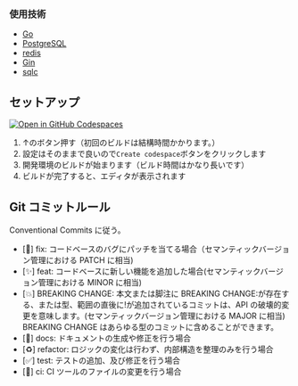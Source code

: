 ### 使用技術
- [Go](https://github.com/golang/go)
- [PostgreSQL](https://www.postgresql.org/)
- [redis](https://redis.io/)
- [Gin](https://github.com/gin-gonic/gin)
- [sqlc](https://github.com/kyleconroy/sqlc)

## セットアップ
[![Open in GitHub Codespaces](https://github.com/codespaces/badge.svg)](https://codespaces.new/qin-team-recipe/03-recipe-app-backend)
1. ↑のボタン押す（初回のビルドは結構時間かかります。）
2. 設定はそのままで良いので`Create codespace`ボタンをクリックします
3. 開発環境のビルドが始まります（ビルド時間はかなり長いです）
4. ビルドが完了すると、エディタが表示されます

## Git コミットルール

Conventional Commits に従う。

- [🐛] fix: コードベースのバグにパッチを当てる場合（セマンティックバージョン管理における PATCH に相当)
- [✨] feat: コードベースに新しい機能を追加した場合(セマンティックバージョン管理における MINOR に相当)
- [💥] BREAKING CHANGE: 本文または脚注に BREAKING CHANGE:が存在する、または型、範囲の直後に!が追加されているコミットは、API の破壊的変更を意味します。(セマンティックバージョン管理における MAJOR に相当) BREAKING CHANGE はあらゆる型のコミットに含めることができます。
- [📝] docs: ドキュメントの生成や修正を行う場合
- [♻️] refactor: ロジックの変化は行わず、内部構造を整理のみを行う場合
- [✅] test: テストの追加、及び修正を行う場合
- [👷] ci: CI ツールのファイルの変更を行う場合
